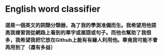 # English word classifier

### 這是一個英文的詞類分類器，為了我的學測准備而生。我希望用他提高我複習我從網路上看到的單字或厘語或句子。而他也幫助了我很多，我希望我把它放在Github上能有有緣人利用他。畢竟我可能不會再用到了（還有多益）
